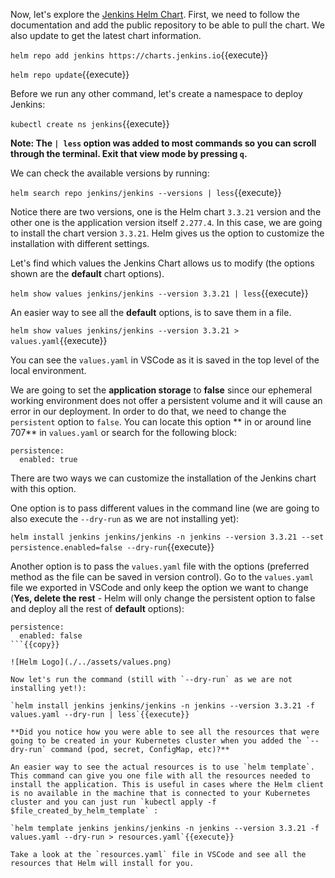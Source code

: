 Now, let's explore the [Jenkins Helm Chart](https://github.com/jenkinsci/helm-charts/tree/main/charts/jenkins). First, we need to follow the documentation and add the public repository to be able to pull the chart. We also update to get the latest chart information. 

`helm repo add jenkins https://charts.jenkins.io`{{execute}}

`helm repo update`{{execute}}

Before we run any other command, let's create a namespace to deploy Jenkins:

`kubectl create ns jenkins`{{execute}}

**Note: The `| less` option was added to most commands so you can scroll through the terminal. Exit that view mode by pressing `q`.**

We can check the available versions by running: 

`helm search repo jenkins/jenkins --versions | less`{{execute}}

Notice there are two versions, one is the Helm chart `3.3.21` version and the other one is the application version itself `2.277.4`. In this case, we are going to install the chart version `3.3.21`. Helm gives us the option to customize the installation with different settings.

Let's find which values the Jenkins Chart allows us to modify (the options shown are the **default** chart options).

`helm show values jenkins/jenkins --version 3.3.21 | less`{{execute}}

An easier way to see all the **default** options, is to save them in a file.

`helm show values jenkins/jenkins --version 3.3.21 > values.yaml`{{execute}}

You can see the `values.yaml` in VSCode as it is saved in the top level of the local environment.

We are going to set the **application storage** to **false** since our ephemeral working environment does not offer a persistent volume and it will cause an error in our deployment. In order to do that, we need to change the `persistent` option to `false`. You can locate this option  ** in or around line 707** in `values.yaml` or search for the following block:

```
persistence:
  enabled: true
```

There are two ways we can customize the installation of the Jenkins chart with this option. 

One option is to pass different values in the command line (we are going to also execute the `--dry-run` as we are not installing yet):

`helm install jenkins jenkins/jenkins -n jenkins --version 3.3.21 --set persistence.enabled=false --dry-run`{{execute}}

Another option is to pass the `values.yaml` file with the options (preferred method as the file can be saved in version control). Go to the `values.yaml` file we exported in VSCode and only keep the option we want to change (**Yes, delete the rest** - Helm will only change the persistent option to false and deploy all the rest of **default** options):

```
persistence:
  enabled: false
```{{copy}}

![Helm Logo](./../assets/values.png)

Now let's run the command (still with `--dry-run` as we are not installing yet!):

`helm install jenkins jenkins/jenkins -n jenkins --version 3.3.21 -f values.yaml --dry-run | less`{{execute}}

**Did you notice how you were able to see all the resources that were going to be created in your Kubernetes cluster when you added the `--dry-run` command (pod, secret, ConfigMap, etc)?**

An easier way to see the actual resources is to use `helm template`. This command can give you one file with all the resources needed to install the application. This is useful in cases where the Helm client is no available in the machine that is connected to your Kubernetes cluster and you can just run `kubectl apply -f $file_created_by_helm_template` :

`helm template jenkins jenkins/jenkins -n jenkins --version 3.3.21 -f values.yaml --dry-run > resources.yaml`{{execute}}

Take a look at the `resources.yaml` file in VSCode and see all the resources that Helm will install for you.